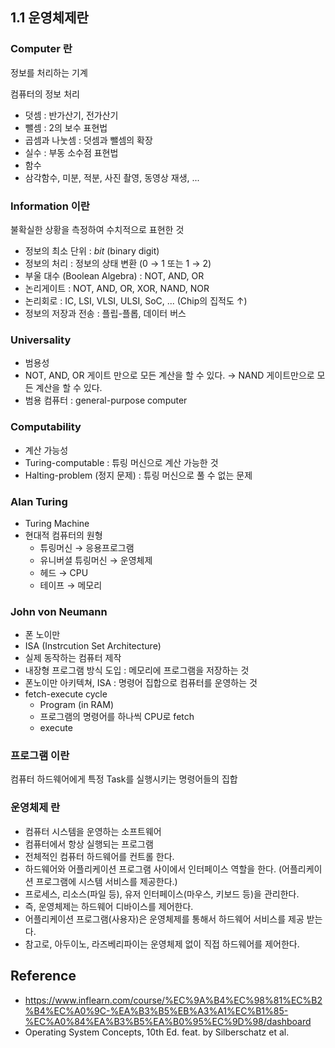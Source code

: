 ## 1.1 운영체제란
### Computer 란
정보를 처리하는 기계

컴퓨터의 정보 처리
- 덧셈 : 반가산기, 전가산기
- 뺄셈 : 2의 보수 표현법
- 곱셈과 나눗셈 : 덧셈과 뺄셈의 확장
- 실수 : 부동 소수점 표현법
- 함수
- 삼각함수, 미분, 적분, 사진 촬영, 동영상 재생, ...

### Information 이란
불확실한 상황을 측정하여 수치적으로 표현한 것
- 정보의 최소 단위 : *bit* (binary digit)
- 정보의 처리 : 정보의 상태 변환 (0 → 1 또는 1 → 2)
- 부울 대수 (Boolean Algebra) : NOT, AND, OR
- 논리게이트 : NOT, AND, OR, XOR, NAND, NOR
- 논리회로 : IC, LSI, VLSI, ULSI, SoC, ... (Chip의 집적도 ↑)
- 정보의 저장과 전송 : 플립-플롭, 데이터 버스

### Universality
- 범용성
- NOT, AND, OR 게이트 만으로 모든 계산을 할 수 있다. → NAND 게이트만으로 모든 계산을 할 수 있다.
- 범용 컴퓨터 : general-purpose computer

### Computability
- 계산 가능성
- Turing-computable : 튜링 머신으로 계산 가능한 것
- Halting-problem (정지 문제) : 튜링 머신으로 풀 수 없는 문제

### Alan Turing
- Turing Machine
- 현대적 컴퓨터의 원형
    - 튜링머신 → 응용프로그램
    - 유니버셜 튜링머신 → 운영체제
    - 헤드 → CPU
    - 테이프 → 메모리

### John von Neumann
- 폰 노이만
- ISA (Instrcution Set Architecture)
- 실제 동작하는 컴퓨터 제작
- 내장형 프로그램 방식 도입 : 메모리에 프로그램을 저장하는 것
- 폰노이만 아키텍쳐, ISA : 명령어 집합으로 컴퓨터를 운영하는 것
- fetch-execute cycle
    - Program (in RAM)
    - 프로그램의 명령어를 하나씩 CPU로 fetch
    - execute

### 프로그램 이란
컴퓨터 하드웨어에게 특정 Task를 실행시키는 명령어들의 집합

### 운영체제 란
- 컴퓨터 시스템을 운영하는 소프트웨어
- 컴퓨터에서 항상 실행되는 프로그램
- 전체적인 컴퓨터 하드웨어를 컨트롤 한다.
- 하드웨어와 어플리케이션 프로그램 사이에서 인터페이스 역할을 한다. (어플리케이션 프로그램에 시스템 서비스를 제공한다.)
- 프로세스, 리소스(파일 등), 유저 인터페이스(마우스, 키보드 등)을 관리한다.
- 즉, 운영체제는 하드웨어 디바이스를 제어한다.
- 어플리케이션 프로그램(사용자)은 운영체제를 통해서 하드웨어 서비스를 제공 받는다.
- 참고로, 아두이노, 라즈베리파이는 운영체제 없이 직접 하드웨어를 제어한다.

## Reference
- <https://www.inflearn.com/course/%EC%9A%B4%EC%98%81%EC%B2%B4%EC%A0%9C-%EA%B3%B5%EB%A3%A1%EC%B1%85-%EC%A0%84%EA%B3%B5%EA%B0%95%EC%9D%98/dashboard>
- Operating System Concepts, 10th Ed. feat. by Silberschatz et al.